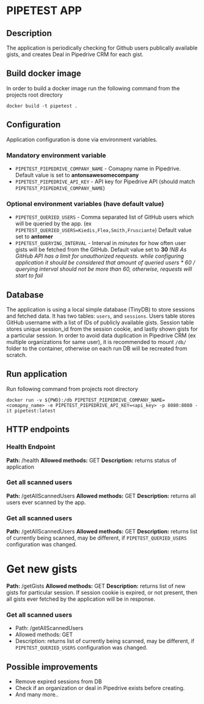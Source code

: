 # PIPETEST APP
## Description 
The application is periodically checking for Github users publically available gists, and creates Deal in Pipedrive CRM for each gist.

## Build docker image
In order to build a docker image run the following command from the projects root directory

    docker build -t pipetest .

## Configuration
Application configuration is done via environment variables. 

### Mandatory environment variable 
* `PIPETEST_PIEPEDRIVE_COMPANY_NAME` - Comapny name in Pipedrive. Default value is set to **antonsawesomecompany**
* `PIPETEST_PIEPEDRIVE_API_KEY` - API key for Pipedrive API (should match `PIPETEST_PIEPEDRIVE_COMPANY_NAME`) 

### Optional environment variables (have default value)
* `PIPETEST_QUERIED_USERS` - Comma separated list of GitHub users which will be queried by the app. (ex `PIPETEST_QUERIED_USERS=Kiedis,Flea,Smith,Frusciante`) Default value set to **antomer**
* `PIPETEST_QUERYING_INTERVAL` - Interval in *minutes* for how often user gists will be fetched from the GitHub. Default value set to **30**
<em>!NB As GitHub API has a limit for unauthorized requests. while configuring application it should be considered that amount of queried users * 60 / querying interval should not be more than 60, otherwise, requests will start to fail </em>

## Database
The application is using a local simple database (TinyDB) to store sessions and fetched data. It has two tables: `users`, and `sessions`. Users table stores GitHub username with a list of IDs of publicly available gists. Session table stores unique session_id from the session cookie, and lastly shown gists for a particular session.
In order to avoid data duplication in Pipedrive CRM (ex multiple organizations for same user), it is recommended to mount `/db/` folder to the container, otherwise on each run DB will be recreated from scratch.

## Run application
Run following command from projects root directory 

    docker run -v ${PWD}:/db PIPETEST_PIEPEDRIVE_COMPANY_NAME=<comapny_name> -e PIPETEST_PIEPEDRIVE_API_KEY=<api_key> -p 8080:8080 -it pipetest:latest

## HTTP endpoints
### Health Endpoint
**Path:** /health
**Allowed methods:** GET
**Description:** returns status of application

### Get all scanned users
**Path:** /getAllScannedUsers
**Allowed methods:** GET
**Description:** returns all users ever scanned by the app.

### Get all scanned users
**Path:** /getAllScannedUsers
**Allowed methods:** GET
**Description:** returns list of currently being scanned, may be different, if `PIPETEST_QUERIED_USERS` configuration was changed.

# Get new gists
**Path:** /getGists
**Allowed methods:** GET
**Description:** returns list of new gists for particular session. If session cookie is expired, or not present, then all gists ever fetched by the application will be in response.

### Get all scanned users
* Path: /getAllScannedUsers
* Allowed methods: GET
* Description: returns list of currently being scanned, may be different, if `PIPETEST_QUERIED_USERS` configuration was changed.


## Possible improvements

* Remove expired sessions from DB
* Check if an organization or deal in Pipedrive exists before creating.
* And many more..
